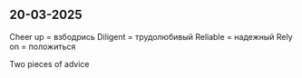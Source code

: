 
## 20-03-2025

Cheer up = взбодрись
Diligent = трудолюбивый
Reliable = надежный
	Rely on = положиться 

Two pieces of advice